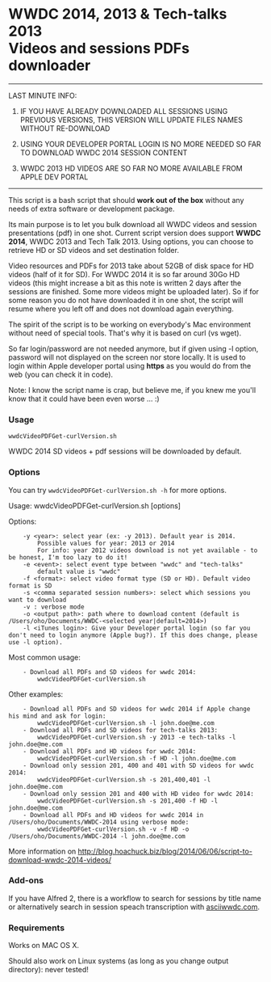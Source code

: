 WWDC 2014, 2013 & Tech-talks 2013 <br/>Videos and sessions PDFs downloader
================

*****
LAST MINUTE INFO:

1) IF YOU HAVE ALREADY DOWNLOADED ALL SESSIONS USING PREVIOUS VERSIONS, THIS VERSION WILL UPDATE FILES NAMES WITHOUT RE-DOWNLOAD

2) USING YOUR DEVELOPER PORTAL LOGIN IS NO MORE NEEDED SO FAR TO DOWNLOAD WWDC 2014 SESSION CONTENT

3) WWDC 2013 HD VIDEOS ARE SO FAR NO MORE AVAILABLE FROM APPLE DEV PORTAL
*****


This script is a bash script that should **work out of the box** without any needs of extra software or development package.

Its main purpose is to let you bulk download all WWDC videos and session presentations (pdf) in one shot.
Current script version does support **WWDC 2014**, WWDC 2013 and Tech Talk 2013.
Using options, you can choose to retrieve HD or SD videos and set destination folder.

Video resources and PDFs for 2013 take about 52GB of disk space for HD videos (half of it for SD). For WWDC 2014 it is so far around 30Go HD videos (this might increase a bit as this note is written 2 days after the sessions are finished. Some more videos might be uploaded later). So if for some reason you do not have downloaded it in one shot, the script will resume where you left off and does not download again everything. 

The spirit of the script is to be working on everybody's Mac environment without need of special tools. That's why it is based on curl (vs wget).

So far login/password are not needed anymore, but if given using -l option, password will not displayed on the screen nor store locally. It is used to login within Apple developer portal using **https** as you would do from the web (you can check it in code).

Note: I know the script name is crap, but believe me, if you knew me you'll know that it could have been even worse ... :)

### Usage
`wwdcVideoPDFGet-curlVersion.sh`

WWDC 2014 SD videos + pdf sessions will be downloaded by default.

### Options
You can try `wwdcVideoPDFGet-curlVersion.sh -h` for more options.

Usage: 	wwdcVideoPDFGet-curlVersion.sh [options]

Options:

		-y <year>: select year (ex: -y 2013). Default year is 2014. 
			Possible values for year: 2013 or 2014
			For info: year 2012 videos download is not yet available - to be honest, I'm too lazy to do it!
		-e <event>: select event type between "wwdc" and "tech-talks"
			default value is "wwdc"
		-f <format>: select video format type (SD or HD). Default video format is SD
		-s <comma separated session numbers>: select which sessions you want to download
		-v : verbose mode
		-o <output path>: path where to download content (default is /Users/oho/Documents/WWDC-<selected year|default=2014>)
		-l <iTunes login>: Give your Developer portal login (so far you don't need to login anymore (Apple bug?). If this does change, please use -l option).


Most common usage:

		- Download all PDFs and SD videos for wwdc 2014:
			wwdcVideoPDFGet-curlVersion.sh

Other examples:

		- Download all PDFs and SD videos for wwdc 2014 if Apple change his mind and ask for login:
			wwdcVideoPDFGet-curlVersion.sh -l john.doe@me.com
		- Download all PDFs and SD videos for tech-talks 2013:
			wwdcVideoPDFGet-curlVersion.sh -y 2013 -e tech-talks -l john.doe@me.com
		- Download all PDFs and HD videos for wwdc 2014:
			wwdcVideoPDFGet-curlVersion.sh -f HD -l john.doe@me.com
		- Download only session 201, 400 and 401 with SD videos for wwdc 2014:
			wwdcVideoPDFGet-curlVersion.sh -s 201,400,401 -l john.doe@me.com
		- Download only session 201 and 400 with HD video for wwdc 2014:
			wwdcVideoPDFGet-curlVersion.sh -s 201,400 -f HD -l john.doe@me.com
		- Download all PDFs and HD videos for wwdc 2014 in /Users/oho/Documents/WWDC-2014 using verbose mode:
			wwdcVideoPDFGet-curlVersion.sh -v -f HD -o /Users/oho/Documents/WWDC-2014 -l john.doe@me.com
		

More information on http://blog.hoachuck.biz/blog/2014/06/06/script-to-download-wwdc-2014-videos/

### Add-ons
If you have Alfred 2, there is a workflow to search for sessions by title name or alternatively search in session speach transcription with [asciiwwdc.com](http://asciiwwdc.com).


### Requirements
Works on MAC OS X.

Should also work on Linux systems (as long as you change output directory): never tested!

